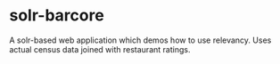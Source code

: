 solr-barcore
============

A solr-based web application which demos how to use relevancy.  Uses actual census data joined with restaurant ratings.
